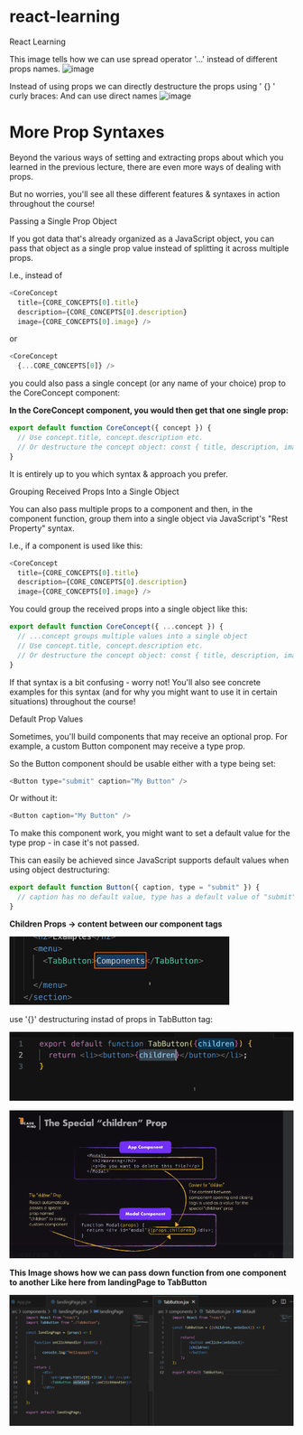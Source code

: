 # react-learning
React Learning

This image tells how we can use spread operator '...' instead of different props names.
![image](https://github.com/ankitt-gupta/react-learning/assets/162869641/8f9072af-043d-4381-9bc6-7b1d1df1741d)

Instead of using props we can directly destructure the props using ' {} ' curly braces: And can use direct names
![image](https://github.com/ankitt-gupta/react-learning/assets/162869641/3f17f8e7-41b1-47da-86c3-fe37e4688446)




# More Prop Syntaxes

Beyond the various ways of setting and extracting props about which you learned in the previous lecture, there are even more ways of dealing with props.

But no worries, you'll see all these different features & syntaxes in action throughout the course!

Passing a Single Prop Object

If you got data that's already organized as a JavaScript object, you can pass that object as a single prop value instead of splitting it across multiple props.

I.e., instead of

```react.js
<CoreConcept
  title={CORE_CONCEPTS[0].title}
  description={CORE_CONCEPTS[0].description}  
  image={CORE_CONCEPTS[0].image} />
```
or
```react.js
<CoreConcept
  {...CORE_CONCEPTS[0]} />
  ```
you could also pass a single concept (or any name of your choice) prop to the CoreConcept component:

<CoreConcept
  concept={CORE_CONCEPTS[0]} />
  
**In the CoreConcept component, you would then get that one single prop:**

```react.js
export default function CoreConcept({ concept }) {
  // Use concept.title, concept.description etc.
  // Or destructure the concept object: const { title, description, image } = concept;
}
```
It is entirely up to you which syntax & approach you prefer.

Grouping Received Props Into a Single Object

You can also pass multiple props to a component and then, in the component function, group them into a single object via JavaScript's "Rest Property" syntax.

I.e., if a component is used like this:

```react.js
<CoreConcept
  title={CORE_CONCEPTS[0].title}
  description={CORE_CONCEPTS[0].description}  
  image={CORE_CONCEPTS[0].image} />
  ```

You could group the received props into a single object like this:

```react.js
export default function CoreConcept({ ...concept }) { 
  // ...concept groups multiple values into a single object
  // Use concept.title, concept.description etc.
  // Or destructure the concept object: const { title, description, image } = concept;
}

```
If that syntax is a bit confusing - worry not! You'll also see concrete examples for this syntax (and for why you might want to use it in certain situations) throughout the course!

Default Prop Values

Sometimes, you'll build components that may receive an optional prop. For example, a custom Button component may receive a type prop.

So the Button component should be usable either with a type being set:
```react.js
<Button type="submit" caption="My Button" />
```
Or without it:
```react.js
<Button caption="My Button" />
```
To make this component work, you might want to set a default value for the type prop - in case it's not passed.

This can easily be achieved since JavaScript supports default values when using object destructuring:

```react.js
export default function Button({ caption, type = "submit" }) { 
  // caption has no default value, type has a default value of "submit"
}
```




**Children Props -> content between our component tags**

![alt text](image-1.png)

use '{}' destructuring instad of props in TabButton tag:

![alt text](image-3.png)


![alt text](image-2.png)


**This Image shows how we can pass down function from one component to another
Like here from landingPage to TabButton**

![alt text](image-4.png)




